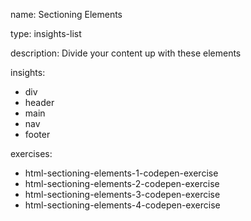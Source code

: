 name: Sectioning Elements

type: insights-list

description: Divide your content up with these elements

insights:
  - div
  - header
  - main
  - nav
  - footer

exercises:
  - html-sectioning-elements-1-codepen-exercise
  - html-sectioning-elements-2-codepen-exercise
  - html-sectioning-elements-3-codepen-exercise
  - html-sectioning-elements-4-codepen-exercise
